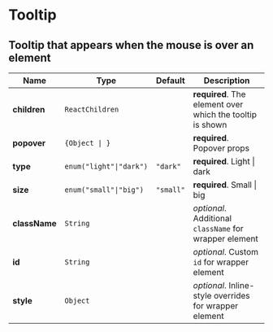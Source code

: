 # Tooltip

## Tooltip that appears when the mouse is over an element

|Name|Type|Default|Description|
|----|----|-------|-----------|
| **children** | <code>ReactChildren</code> |  | **required**. The element over which the tooltip is shown |
| **popover** | <code>{Object &#124; <function1>}</code> |  | **required**. Popover props |
| **type** | <code>enum("light"&#124;"dark")</code> | <code>"dark"</code> | **required**. Light &#124; dark |
| **size** | <code>enum("small"&#124;"big")</code> | <code>"small"</code> | **required**. Small &#124; big |
| **className** | <code>String</code> |  | *optional*. Additional `className` for wrapper element |
| **id** | <code>String</code> |  | *optional*. Custom `id` for wrapper element |
| **style** | <code>Object</code> |  | *optional*. Inline-style overrides for wrapper element |